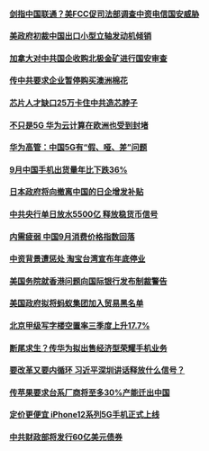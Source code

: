 #### [剑指中国联通？美FCC促司法部调查中资电信国安威胁](../pages/soh7/433036.md?t=10180751) 
#### [美政府初裁中国出口小型立轴发动机倾销](../pages/soh7/432973.md?t=10180751) 
#### [加拿大对中共国企收购北极金矿进行国安审查](../pages/soh7/432919.md?t=10180751) 
#### [传中共要求企业暂停购买澳洲棉花](../pages/soh7/432904.md?t=10180751) 
#### [芯片人才缺口25万卡住中共造芯脖子](../pages/soh7/432892.md?t=10180751) 
#### [不只是5G 华为云计算在欧洲也受到封堵](../pages/soh7/432505.md?t=10180751) 
#### [华为高管：中国5G有“假、哑、差”问题](../pages/soh7/432517.md?t=10180751) 
#### [9月中国手机出货量年比下跌36%](../pages/soh7/432511.md?t=10180751) 
#### [日本政府将向撤离中国的日企增发补贴](../pages/soh7/432502.md?t=10180751) 
#### [中共央行单日放水5500亿 释放稳货币信号](../pages/soh7/432496.md?t=10180751) 
#### [内需疲弱 中国9月消费价格指数回落](../pages/soh7/432484.md?t=10180751) 
#### [中资背景遭惩处 淘宝台湾宣布年底停业](../pages/soh7/432295.md?t=10180751) 
#### [美国务院就香港问题向国际银行发布制裁警告](../pages/soh7/432223.md?t=10180751) 
#### [美国政府拟将蚂蚁集团加入贸易黑名单](../pages/soh7/432214.md?t=10180751) 
#### [北京甲级写字楼空置率三季度上升17.7%](../pages/soh7/432124.md?t=10180751) 
#### [断尾求生？传华为拟出售经济型荣耀手机业务](../pages/soh7/432112.md?t=10180751) 
#### [要改革又要内循环 习近平深圳讲话释放什么信号？](../pages/soh7/432094.md?t=10180751) 
#### [传苹果要求台系厂商将至多30%产能迁出中国](../pages/soh7/432058.md?t=10180751) 
#### [定价更便宜 iPhone12系列5G手机正式上线](../pages/soh7/431884.md?t=10180751) 
#### [中共财政部将发行60亿美元债券](../pages/soh7/431689.md?t=10180751) 
